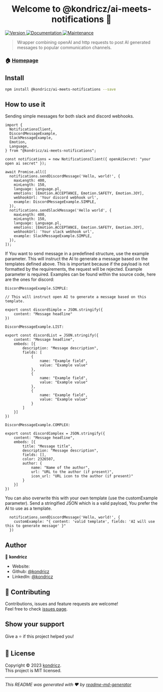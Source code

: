 <h1 align="center">Welcome to @kondricz/ai-meets-notifications 👋</h1>
<p>
  <a href="https://www.npmjs.com/package/@kondricz/ai-meets-notifications" target="_blank">
    <img alt="Version" src="https://img.shields.io/npm/v/@kondricz/ai-meets-notifications.svg">
  </a>
  <a href="https://github.com/kondricz/ai-meets-notifications#readme" target="_blank">
    <img alt="Documentation" src="https://img.shields.io/badge/documentation-yes-brightgreen.svg" />
  </a>
  <a href="https://github.com/kondricz/ai-meets-notifications/graphs/commit-activity" target="_blank">
    <img alt="Maintenance" src="https://img.shields.io/badge/Maintained%3F-yes-green.svg" />
  </a>
</p>

> Wrapper combining openAI and http requests to post AI generated messages to popular communication channels.

### 🏠 [Homepage](https://github.com/kondricz/ai-meets-notifications#readme)

## Install

```sh
npm install @kondricz/ai-meets-notifications --save
```

## How to use it

Sending simple messages for both slack and discord webhooks.

```
import {
  NotificationsClient,
  DiscordMessageExample,
  SlackMessageExample,
  Emotion,
  Language,
} from "@kondricz/ai-meets-notifications";

const notifications = new NotificationsClient({ openAiSecret: "your open ai secret" });

await Promise.all([
  notifications.sendDiscordMessage('Hello, world!', {
    maxLength: 400,
    minLength: 150,
    language: Language.pl,
    emotions: [Emotion.ACCEPTANCE, Emotion.SAFETY, Emotion.JOY],
    webhookUrl: 'Your discord webhook url',
    example: DiscordMessageExample.SIMPLE,
  }),
  notifications.sendSlackMessage('Hello world', {
    maxLength: 400,
    minLength: 150,
    language: Language.pl,
    emotions: [Emotion.ACCEPTANCE, Emotion.SAFETY, Emotion.JOY],
    webhookUrl: 'Your slack webhook url',
    example: SlackMessageExample.SIMPLE,
  }),
]);
```

If You want to send message in a predefined structure, use the example parameter. This will instruct the AI to generate a message based on the templates defined above. This is important because if the payload is not formatted by the requirements, the request will be rejected. Example parameter is required. Examples can be found within the source code, here are the ones for discord:

```
DiscordMessageExample.SIMPLE:

// This will instruct open AI to generate a message based on this template.

export const discordSimple = JSON.stringify({
    content: "Message headline"
})

DiscordMessageExample.LIST:

export const discordList = JSON.stringify({
    content: "Message headline",
    embeds: [{
        description: "Message description",
        fields: [
            {
                name: "Example field",
                value: "Example value"
            },
            {
                name: "Example field",
                value: "Example value"
            },
            {
                name: "Example field",
                value: "Example value"
            }
        ]
    }]
})

DiscordMessageExample.COMPLEX:

export const discordComplex = JSON.stringify({
    content: "Message headline",
    embeds: [{
        title: "Message title",
        description: "Message description",
        fields: [],
        color: 2326507,
        author: {
            name: "Name of the author",
            url: "URL to the author (if present)",
            icon_url: "URL icon to the author (if present)"
        }
    }]
})

```

You can also overwrite this with your own template (use the customExample parameter). Send a stringified JSON which is a valid payload, You prefer the AI to use as a template.

```
  notifications.sendDiscordMessage('Hello, world!', {
    customExample: "{ content: 'valid template', fields: 'AI will use this to generate message' }"
  })

```

## Author

👤 **kondricz**

* Website:  
* Github: [@kondricz](https://github.com/kondricz)
* LinkedIn: [@kondricz](https://linkedin.com/in/kondricz)

## 🤝 Contributing

Contributions, issues and feature requests are welcome!<br />Feel free to check [issues page](https://github.com/kondricz/ai-meets-notifications/issues).

## Show your support

Give a ⭐️ if this project helped you!

## 📝 License

Copyright © 2023 [kondricz](https://github.com/kondricz).<br />
This project is MIT licensed.

***
_This README was generated with ❤️ by [readme-md-generator](https://github.com/kefranabg/readme-md-generator)_